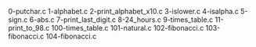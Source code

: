0-putchar.c
1-alphabet.c
2-print_alphabet_x10.c
3-islower.c
4-isalpha.c
5-sign.c
6-abs.c
7-print_last_digit.c
8-24_hours.c
9-times_table.c
11-print_to_98.c
100-times_table.c
101-natural.c
102-fibonacci.c
103-fibonacci.c
104-fibonacci.c

